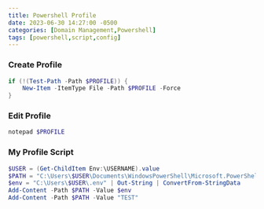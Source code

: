 ```yaml
---
title: Powershell Profile
date: 2023-06-30 14:27:00 -0500
categories: [Domain Management,Powershell]
tags: [powershell,script,config]
---
```


### Create Profile
```powershell
if (!(Test-Path -Path $PROFILE)) {
    New-Item -ItemType File -Path $PROFILE -Force
}
```

### Edit Profile
```powershell
notepad $PROFILE
```

### My Profile Script
```powershell
$USER = (Get-ChildItem Env:\USERNAME).value
$PATH = "C:\Users\$USER\Documents\WindowsPowerShell\Microsoft.PowerShell_profile.ps1"
$env = "C:\Users\$USER\.env" | Out-String | ConvertFrom-StringData
Add-Content -Path $PATH -Value $env
Add-Content -Path $PATH -Value "TEST"
```
